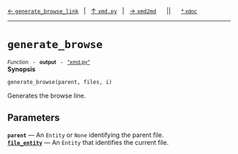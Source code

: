 [&#8592; `generate_browse_link`](xmd.py--generate_browse_link.md)&nbsp;&nbsp;&nbsp;|&nbsp;&nbsp;&nbsp;[&#8593; `xmd.py`](xmd.py.md)&nbsp;&nbsp;&nbsp;|&nbsp;&nbsp;&nbsp;[&#8594; `xmd2md`](xmd.py--xmd2md.md)&nbsp;&nbsp;&nbsp;&nbsp;&nbsp;&nbsp;||&nbsp;&nbsp;&nbsp;&nbsp;&nbsp;&nbsp;<small>[\* xdoc](../xdoc/xmd.py.xmd#L233)</small>
***

# `generate_browse`
<small>*Function* &nbsp; - &nbsp; **output** &nbsp; - &nbsp; ["xmd.py"](../xmd.py)</small>  
**Synopsis**

```python
generate_browse(parent, files, i)
```

Generates the browse line.

## Parameters
**`parent`** &#8213; An `Entity` or `None` identifying the parent file.  
**[`file_entity`](xmd.py--generate_browse--file_entity.md)** &#8213; An `Entity` that identifies the current file.  
